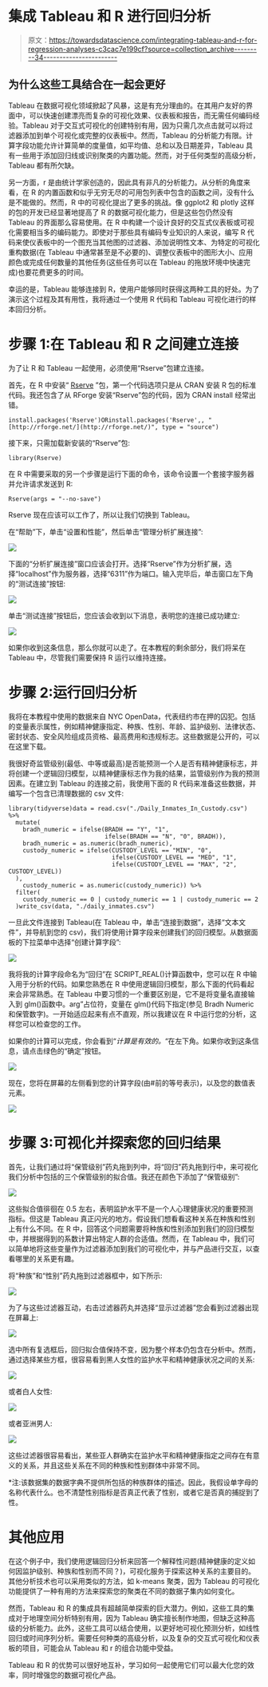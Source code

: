 # 集成 Tableau 和 R 进行回归分析

> 原文：<https://towardsdatascience.com/integrating-tableau-and-r-for-regression-analyses-c3cac7e199cf?source=collection_archive---------34----------------------->

## 为什么这些工具结合在一起会更好

Tableau 在数据可视化领域掀起了风暴，这是有充分理由的。在其用户友好的界面中，可以快速创建漂亮而复杂的可视化效果、仪表板和报告，而无需任何编码经验。Tableau 对于交互式可视化的创建特别有用，因为只需几次点击就可以将过滤器添加到单个可视化或完整的仪表板中。然而，Tableau 的分析能力有限。计算字段功能允许计算简单的度量值，如平均值、总和以及日期差异，Tableau 具有一些用于添加回归线或识别聚类的内置功能。然而，对于任何类型的高级分析，Tableau 都有所欠缺。

另一方面，r 是由统计学家创造的，因此具有非凡的分析能力。从分析的角度来看，在 R 的内置函数和似乎无穷无尽的可用包列表中包含的函数之间，没有什么是不能做的。然而，R 中的可视化提出了更多的挑战。像 ggplot2 和 plotly 这样的包的开发已经显著地提高了 R 的数据可视化能力，但是这些包仍然没有 Tableau 的界面那么容易使用。在 R 中构建一个设计良好的交互式仪表板或可视化需要相当多的编码能力。即使对于那些具有编码专业知识的人来说，编写 R 代码来使仪表板中的一个图充当其他图的过滤器、添加说明性文本、为特定的可视化重构数据(在 Tableau 中通常甚至是不必要的)、调整仪表板中的图形大小、应用颜色或完成任何数量的其他任务(这些任务可以在 Tableau 的拖放环境中快速完成)也要花费更多的时间。

幸运的是，Tableau 能够连接到 R，使用户能够同时获得这两种工具的好处。为了演示这个过程及其有用性，我将通过一个使用 R 代码和 Tableau 可视化进行的样本回归分析。

# **步骤 1:在 Tableau 和 R 之间建立连接**

为了让 R 和 Tableau 一起使用，必须使用“Rserve”包建立连接。

首先，在 R 中安装“ [Rserve](https://cran.r-project.org/web/packages/Rserve/Rserve.pdf) ”包，第一个代码选项只是从 CRAN 安装 R 包的标准代码。我还包含了从 RForge 安装“Rserve”包的代码，因为 CRAN install 经常出错。

```
install.packages('Rserve')ORinstall.packages('Rserve',, "[http://rforge.net/](http://rforge.net/)", type = "source")
```

接下来，只需加载新安装的“Rserve”包:

```
library(Rserve)
```

在 R 中需要采取的另一个步骤是运行下面的命令，该命令设置一个套接字服务器并允许请求发送到 R:

```
Rserve(args = "--no-save")
```

Rserve 现在应该可以工作了，所以让我们切换到 Tableau。

在“帮助”下，单击“设置和性能”，然后单击“管理分析扩展连接”:

![](img/06c20a5a9aa7da63fdebfe68cda0dbe5.png)

下面的“分析扩展连接”窗口应该会打开。选择“Rserve”作为分析扩展，选择“localhost”作为服务器，选择“6311”作为端口。输入完毕后，单击窗口左下角的“测试连接”按钮:

![](img/1396d6a656e999bdad14d6c69a3b9457.png)

单击“测试连接”按钮后，您应该会收到以下消息，表明您的连接已成功建立:

![](img/be46a7fcaf5f70ff8ea11705cfc9251a.png)

如果你收到这条信息，那么你就可以走了。在本教程的剩余部分，我们将呆在 Tableau 中，尽管我们需要保持 R 运行以维持连接。

# 步骤 2:运行回归分析

我将在本教程中使用的数据来自 NYC OpenData，代表纽约市在押的囚犯。包括的变量表示属性，例如精神健康指定、种族、性别、年龄、监护级别、法律状态、密封状态、安全风险组成员资格、最高费用和违规标志。这些数据是公开的，可以在这里下载。

我很好奇监管级别(最低、中等或最高)是否能预测一个人是否有精神健康标志，并将创建一个逻辑回归模型，以精神健康标志作为我的结果，监管级别作为我的预测因素。在建立到 Tableau 的连接之前，我使用下面的 R 代码来准备这些数据，并编写一个包含已清理数据的 csv 文件:

```
library(tidyverse)data = read.csv("./Daily_Inmates_In_Custody.csv") %>% 
  mutate(
    bradh_numeric = ifelse(BRADH == "Y", "1", 
                           ifelse(BRADH == "N", "0", BRADH)),
    bradh_numeric = as.numeric(bradh_numeric),
    custody_numeric = ifelse(CUSTODY_LEVEL == "MIN", "0",
                             ifelse(CUSTODY_LEVEL == "MED", "1",
                             ifelse(CUSTODY_LEVEL == "MAX", "2", CUSTODY_LEVEL))
  ),
    custody_numeric = as.numeric(custody_numeric)) %>% 
  filter(
    custody_numeric == 0 | custody_numeric == 1 | custody_numeric == 2
  )write_csv(data, "./daily_inmates.csv")
```

一旦此文件连接到 Tableau(在 Tableau 中，单击“连接到数据”，选择“文本文件”，并导航到您的 csv)，我们将使用计算字段来创建我们的回归模型。从数据面板的下拉菜单中选择“创建计算字段”:

![](img/e0c5a7886c57e190b6a0744b1319f0ca.png)

我将我的计算字段命名为“回归”在 SCRIPT_REAL()计算函数中，您可以在 R 中输入用于分析的代码。如果您熟悉在 R 中使用逻辑回归模型，那么下面的代码看起来会非常熟悉。在 Tableau 中要习惯的一个重要区别是，它不是将变量名直接输入到 glm()函数中。arg”占位符，变量在 glm()代码下指定(参见 Bradh Numeric 和保管数字)。一开始适应起来有点不直观，所以我建议在 R 中运行您的分析，这样您可以检查您的工作。

如果你的计算可以完成，你会看到“*计算是有效的。*“在左下角。如果你收到这条信息，请点击绿色的“确定”按钮。

![](img/7b6713580ba533bd0d53df18eab9e25e.png)

现在，您将在屏幕的左侧看到您的计算字段(由#前的等号表示)，以及您的数值表元素。

![](img/c47bad909752ebcc2708685fa4a3c08d.png)

# 步骤 3:可视化并探索您的回归结果

首先，让我们通过将“保管级别”药丸拖到列中，将“回归”药丸拖到行中，来可视化我们分析中包括的三个保管级别的拟合值。我还在颜色下添加了“保管级别”:

![](img/0d199ad102f2556399f9752487609073.png)

这些拟合值徘徊在 0.5 左右，表明监护水平不是一个人心理健康状况的重要预测指标。但这是 Tableau 真正闪光的地方。假设我们想看看这种关系在种族和性别上有什么不同。在 R 中，回答这个问题需要将种族和性别添加到我们的回归模型中，并根据得到的系数计算出特定人群的合适值。然而，在 Tableau 中，我们可以简单地将这些变量作为过滤器添加到我们的可视化中，并与产品进行交互，以查看哪里的关系更有趣。

将“种族”和“性别”药丸拖到过滤器框中，如下所示:

![](img/27d53056ea7c1c07e87c457c0f20a154.png)

为了与这些过滤器互动，右击过滤器药丸并选择“显示过滤器”您会看到过滤器出现在屏幕上:

![](img/eabcd29e1de9193e884cb1b103cea42f.png)

选中所有复选框后，回归拟合值保持不变，因为整个样本仍包含在分析中。然而，通过选择某些方框，很容易看到黑人女性的监护水平和精神健康状况之间的关系:

![](img/6fab51946d076d753a3dccd729c04b68.png)

或者白人女性:

![](img/3e7ccb36c66cc56d972e966c24c4fc88.png)

或者亚洲男人:

![](img/fbe11597f4aaa0ae55ba1109b17accf6.png)

这些过滤器很容易看出，某些亚人群确实在监护水平和精神健康指定之间存在有意义的关系，并且这些关系在不同的种族和性别群体中非常不同。

*注:该数据集的数据字典不提供所包括的种族群体的描述。因此，我假设单字母的名称代表什么。也不清楚性别指标是否真正代表了性别，或者它是否真的捕捉到了性。

# **其他应用**

在这个例子中，我们使用逻辑回归分析来回答一个解释性问题(精神健康的定义如何因监护级别、种族和性别而不同？)，可视化服务于探索这种关系的主要目的。其他分析技术也可以采用类似的方法，如 k-means 聚类，因为 Tableau 的可视化功能提供了一种有用的方法来探索您的聚类在不同的数据子集内如何变化。

然而，Tableau 和 R 的集成具有超越简单探索的巨大潜力。例如，这些工具的集成对于地理空间分析特别有用，因为 Tableau 确实擅长制作地图，但缺乏这种高级的分析能力。此外，这些工具可以结合使用，以更好地可视化预测分析，如线性回归或时间序列分析。需要任何种类的高级分析，以及复杂的交互式可视化和仪表板的项目，可能会从 Tableau 和 r 的组合功能中受益。

Tableau 和 R 的优势可以很好地互补，学习如何一起使用它们可以最大化您的效率，同时增强您的数据可视化产品。